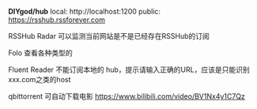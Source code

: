 **DIYgod/hub**
local: http://localhost:1200
public: https://rsshub.rssforever.com

RSSHub Radar 可以监测当前网站是不是已经存在RSSHub的订阅

Folo 查看各种类型的

Fluent Reader 不能订阅本地的 hub，提示请输入正确的URL，应该是只能识别xxx.com之类的host

qbittorrent 可自动下载电影
https://www.bilibili.com/video/BV1Nx4y1C7Qz

